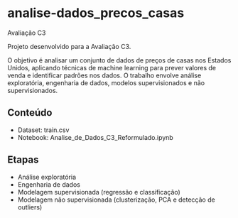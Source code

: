 # analise-dados_precos_casas
Avaliação C3

Projeto desenvolvido para a Avaliação C3. 

O objetivo é analisar um conjunto de dados de preços de casas nos Estados Unidos, aplicando técnicas de machine learning para prever valores de venda e identificar padrões nos dados. O trabalho envolve análise exploratória, engenharia de dados, modelos supervisionados e não supervisionados.

## Conteúdo
- Dataset: train.csv
- Notebook: Analise_de_Dados_C3_Reformulado.ipynb

## Etapas
- Análise exploratória  
- Engenharia de dados  
- Modelagem supervisionada (regressão e classificação)  
- Modelagem não supervisionada (clusterização, PCA e detecção de outliers)
